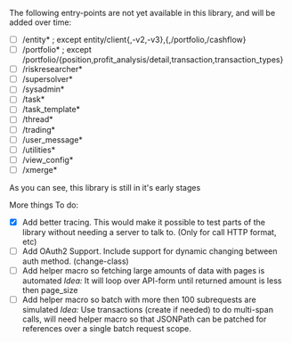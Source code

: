 The following entry-points are not yet available in this library, and will be added over time:

- [ ] /entity* ; except entity/client{,-v2,-v3},{,/portfolio,/cashflow}
- [ ] /portfolio* ; except /portfolio/{position,profit_analysis/detail,transaction,transaction_types}
- [ ] /riskresearcher*
- [ ] /supersolver*
- [ ] /sysadmin*
- [ ] /task*
- [ ] /task_template*
- [ ] /thread*
- [ ] /trading*
- [ ] /user_message*
- [ ] /utilities*
- [ ] /view_config*
- [ ] /xmerge*

As you can see, this library is still in it's early stages

More things To do:

- [x] Add better tracing.
This would make it possible to test parts of the library without needing a server to talk to. (Only for call HTTP format, etc)
- [ ] Add OAuth2 Support.
Include support for dynamic changing between auth method. (change-class)
- [ ] Add helper macro so fetching large amounts of data with pages is automated
*Idea:* It will loop over API-form until returned amount is less then page_size
- [ ] Add helper macro so batch with more then 100 subrequests are simulated
*Idea:* Use transactions (create if needed) to do multi-span calls, will need helper macro so that JSONPath can be patched for references over a single batch request scope.
